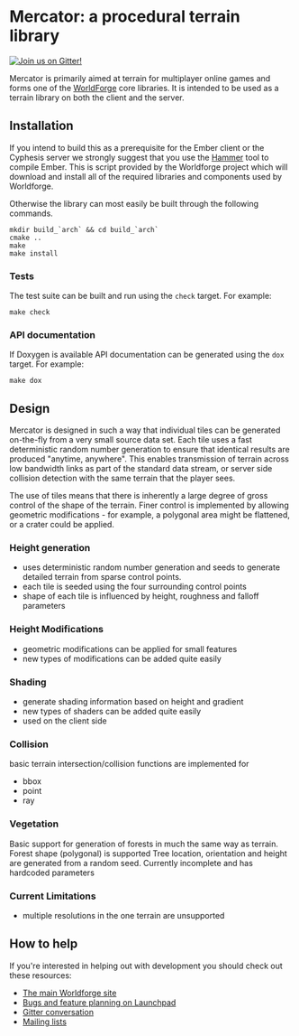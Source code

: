 Mercator: a procedural terrain library
======================================

[![Join us on Gitter!](https://badges.gitter.im/Worldforge.svg)](https://gitter.im/Worldforge/Lobby)

Mercator is primarily aimed at terrain for multiplayer online games and
forms one of the [WorldForge](http://worldforge.org/ "The main Worldforge site")
core libraries.
It is intended to be used as a terrain library on both the client and the
server.

## Installation

If you intend to build this as a prerequisite for the Ember client or the Cyphesis server we strongly suggest that you 
use the [Hammer](http://wiki.worldforge.org/wiki/Hammer_Script "The Hammer script") tool to compile Ember.
This is script provided by the Worldforge project which will download and install all of the required libraries and 
components used by Worldforge.

Otherwise the library can most easily be built through the following commands.
```
mkdir build_`arch` && cd build_`arch`
cmake ..
make
make install
```

### Tests

The test suite can be built and run using the ```check``` target. For example:

```
make check
```

### API documentation

If Doxygen is available API documentation can be generated using the ```dox``` target. For example:

```
make dox
```

## Design 
Mercator is designed in such a way that individual tiles can be
generated on-the-fly from a very small source data set.  Each tile uses
a fast deterministic random number generation to ensure that identical
results are produced "anytime, anywhere".  This enables transmission of
terrain across low bandwidth links as part of the standard data stream,
or server side collision detection with the same terrain that the
player sees. 

The use of tiles means that there is inherently a large degree of gross
control of the shape of the terrain.  Finer control is implemented by
allowing geometric modifications - for example, a polygonal area might
be flattened, or a crater could be applied.

### Height generation
* uses deterministic random number generation and seeds to
  generate detailed terrain from sparse control points.
* each tile is seeded using the four surrounding control points
* shape of each tile is influenced by height, roughness and
  falloff parameters

### Height Modifications
* geometric modifications can be applied for small features
* new types of modifications can be added quite easily

### Shading
* generate shading information based on height and gradient
* new types of shaders can be added quite easily
* used on the client side

### Collision
basic terrain intersection/collision functions are implemented for
* bbox
* point
* ray

### Vegetation
Basic support for generation of forests in much the same way as terrain.
Forest shape (polygonal) is supported
Tree location, orientation and height are generated from a random seed.
Currently incomplete and has hardcoded parameters

### Current Limitations
* multiple resolutions in the one terrain are unsupported

## How to help

If you're interested in helping out with development you should check out these resources:

* [The main Worldforge site](http://worldforge.org/ "The main Worldforge site")
* [Bugs and feature planning on Launchpad](https://launchpad.net/mercator "Mercator Launchpad entry")
* [Gitter conversation](https://gitter.im/Worldforge/Lobby "Gitter conversation")
* [Mailing lists](http://mail.worldforge.org/lists/listinfo/ "Mailing lists")
   
